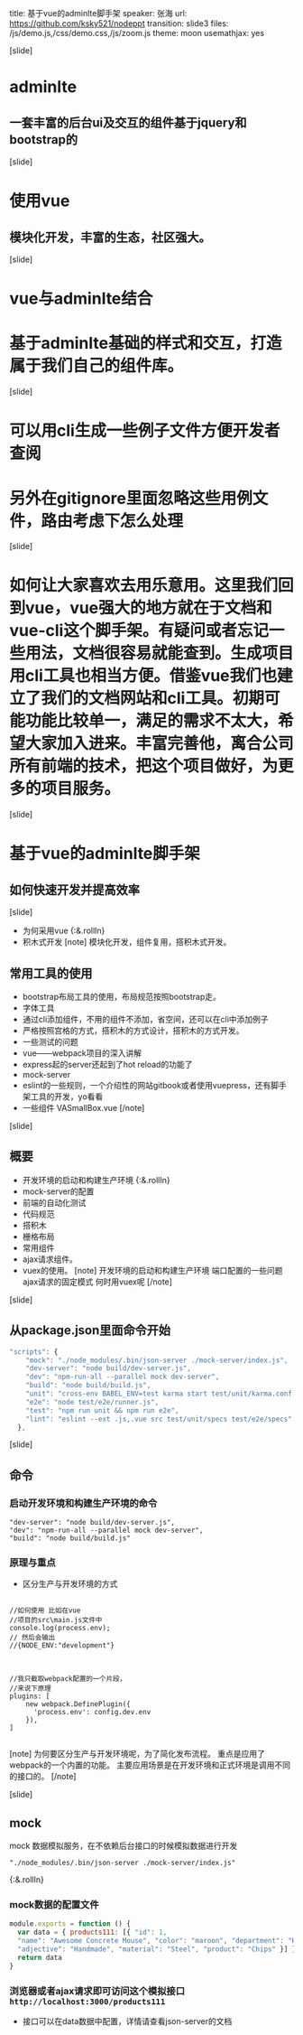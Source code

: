 title: 基于vue的adminlte脚手架
speaker: 张海
url: https://github.com/ksky521/nodeppt
transition: slide3
files: /js/demo.js,/css/demo.css,/js/zoom.js
theme: moon
usemathjax: yes

[slide]

# adminlte
## 一套丰富的后台ui及交互的组件基于jquery和bootstrap的

[slide]

# 使用vue
## 模块化开发，丰富的生态，社区强大。

[slide]

# vue与adminlte结合
# 基于adminlte基础的样式和交互，打造属于我们自己的组件库。

[slide]

# 可以用cli生成一些例子文件方便开发者查阅
# 另外在gitignore里面忽略这些用例文件，路由考虑下怎么处理

[slide]

# 如何让大家喜欢去用乐意用。这里我们回到vue，vue强大的地方就在于文档和vue-cli这个脚手架。有疑问或者忘记一些用法，文档很容易就能查到。生成项目用cli工具也相当方便。借鉴vue我们也建立了我们的文档网站和cli工具。初期可能功能比较单一，满足的需求不太大，希望大家加入进来。丰富完善他，离合公司所有前端的技术，把这个项目做好，为更多的项目服务。

[slide]
# 基于vue的adminlte脚手架
## 如何快速开发并提高效率

[slide]
* 为何采用vue
{:&.rollIn}
* 积木式开发
[note]
模块化开发，组件复用，搭积木式开发。

## 常用工具的使用
- bootstrap布局工具的使用，布局规范按照bootstrap走。
- 字体工具
- 通过cli添加组件，不用的组件不添加，省空间，还可以在cli中添加例子
- 严格按照宫格的方式，搭积木的方式设计，搭积木的方式开发。
- 一些测试的问题
- vue——webpack项目的深入讲解
- express起的server还起到了hot reload的功能了
- mock-server
- eslint的一些规则，一个介绍性的网站gitbook或者使用vuepress，还有脚手架工具的开发，yo看看
- 一些组件 VASmallBox.vue 
[/note]

[slide]
## 概要
- 开发环境的启动和构建生产环境
{:&.rollIn}
- mock-server的配置
- 前端的自动化测试
- 代码规范
- 搭积木
 - 栅格布局
 - 常用组件
 - ajax请求组件。
 - vuex的使用。
[note]
开发环境的启动和构建生产环境  端口配置的一些问题
ajax请求的固定模式
何时用vuex呢
[/note]

[slide]
## 从package.json里面命令开始
```javascript
"scripts": {
    "mock": "./node_modules/.bin/json-server ./mock-server/index.js",
    "dev-server": "node build/dev-server.js",
    "dev": "npm-run-all --parallel mock dev-server",
    "build": "node build/build.js",
    "unit": "cross-env BABEL_ENV=test karma start test/unit/karma.conf.js --single-run",
    "e2e": "node test/e2e/runner.js",
    "test": "npm run unit && npm run e2e",
    "lint": "eslint --ext .js,.vue src test/unit/specs test/e2e/specs"
  },
```
[slide]
## 命令
### 启动开发环境和构建生产环境的命令
```
"dev-server": "node build/dev-server.js",
"dev": "npm-run-all --parallel mock dev-server",
"build": "node build/build.js"
```
### 原理与重点
- 区分生产与开发环境的方式
<div class="columns-2">
    <pre><code class="javascript">
//如何使用 比如在vue
//项目的src\main.js文件中
console.log(process.env);
// 然后会输出 
//{NODE_ENV:"development"}
    </code></pre>
    <pre><code class="javascript">
//我只截取webpack配置的一个片段，
//来说下原理
plugins: [
    new webpack.DefinePlugin({
      'process.env': config.dev.env
    }),
]
    </code></pre>
</div>
[note]
为何要区分生产与开发环境呢，为了简化发布流程。
重点是应用了webpack的一个内置的功能。
主要应用场景是在开发环境和正式环境是调用不同的接口的。
[/note]

[slide]
## mock 
mock 数据模拟服务，在不依赖后台接口的时候模拟数据进行开发<br>
```
"./node_modules/.bin/json-server ./mock-server/index.js"
```
{:&.rollIn}
### mock数据的配置文件
```javascript
module.exports = function () {
  var data = { products111: [{ "id": 1, 
  "name": "Awesome Concrete Mouse", "color": "maroon", "department": "Health", "price": "265.00", 
  "adjective": "Handmade", "material": "Steel", "product": "Chips" }] }
  return data
}
```
### 浏览器或者ajax请求即可访问这个模拟接口<br>``http://localhost:3000/products111``
- 接口可以在data数据中配置，详情请查看json-server的文档
